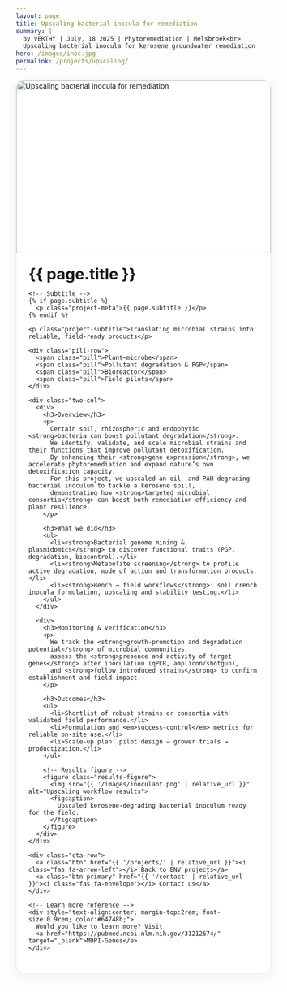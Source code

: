 ```yaml
---
layout: page
title: Upscaling bacterial inocula for remediation
summary: |
  by VERTHY | July, 18 2025 | Phytoremediation | Melsbroek<br>
  Upscaling bacterial inocula for kerosene groundwater remediation
hero: /images/inoc.jpg
permalink: /projects/upscaling/
---
```


<div class="project-card">
  <div class="project-hero">
    <img src="{{ page.hero | default: '/images/inoc.jpg' | relative_url }}" alt="Upscaling bacterial inocula for remediation">
  </div>

  <div class="project-body">
    <h1 class="project-title">{{ page.title }}</h1>

    <!-- Subtitle -->
    {% if page.subtitle %}
      <p class="project-meta">{{ page.subtitle }}</p>
    {% endif %}

    <p class="project-subtitle">Translating microbial strains into reliable, field-ready products</p>

    <div class="pill-row">
      <span class="pill">Plant–microbe</span>
      <span class="pill">Pollutant degradation & PGP</span>
      <span class="pill">Bioreactor</span>
      <span class="pill">Field pilots</span>
    </div>

    <div class="two-col">
      <div>
        <h3>Overview</h3>
        <p>
          Certain soil, rhizospheric and endophytic <strong>bacteria can boost pollutant degradation</strong>.
          We identify, validate, and scale microbial strains and their functions that improve pollutant detoxification.
          By enhancing their <strong>gene expression</strong>, we accelerate phytoremediation and expand nature’s own detoxification capacity.
          For this project, we upscaled an oil- and PAH-degrading bacterial inoculum to tackle a kerosene spill,
          demonstrating how <strong>targeted microbial consortia</strong> can boost both remediation efficiency and plant resilience. 
        </p>

        <h3>What we did</h3>
        <ul>
          <li><strong>Bacterial genome mining & plasmidomics</strong> to discover functional traits (PGP, degradation, biocontrol).</li>
          <li><strong>Metabolite screening</strong> to profile active degradation, mode of action and transformation products.</li>
          <li><strong>Bench → field workflows</strong>: soil drench inocula formulation, upscaling and stability testing.</li>
        </ul>
      </div>

      <div>
        <h3>Monitoring & verification</h3>
        <p>
          We track the <strong>growth-promotion and degradation potential</strong> of microbial communities,
          assess the <strong>presence and activity of target genes</strong> after inoculation (qPCR, amplicon/shotgun),
          and <strong>follow introduced strains</strong> to confirm establishment and field impact.
        </p>

        <h3>Outcomes</h3>
        <ul>
          <li>Shortlist of robust strains or consortia with validated field performance.</li>
          <li>Formulation and <em>success-control</em> metrics for reliable on-site use.</li>
          <li>Scale-up plan: pilot design → grower trials → productization.</li>
        </ul>

        <!-- Results figure -->
        <figure class="results-figure">
          <img src="{{ '/images/inoculant.png' | relative_url }}" alt="Upscaling workflow results">
          <figcaption>
            Upscaled kerosene-degrading bacterial inoculum ready for the field.
          </figcaption>
        </figure>
      </div>
    </div>

    <div class="cta-row">
      <a class="btn" href="{{ '/projects/' | relative_url }}"><i class="fas fa-arrow-left"></i> Back to ENV projects</a>
      <a class="btn primary" href="{{ '/contact' | relative_url }}"><i class="fas fa-envelope"></i> Contact us</a>
    </div>

    <!-- Learn more reference -->
    <div style="text-align:center; margin-top:2rem; font-size:0.9rem; color:#64748b;">
      Would you like to learn more? Visit 
      <a href="https://pubmed.ncbi.nlm.nih.gov/31212674/" target="_blank">MDPI-Genes</a>.
    </div>
  </div>
</div>

<style>
.project-card{
  max-width: 980px; margin: 0 auto 2.5rem; background:#fff;
  border:1px solid #e5e7eb; border-radius:16px; overflow:hidden;
  box-shadow: 0 6px 24px rgba(0,0,0,.06);
}
.project-hero img{
  width:100%; height: 340px; object-fit: cover; object-position: center; display:block;
}
@media (min-width: 1024px){
  .project-hero img{ height: 420px; }
}
.project-body{ padding: 1.25rem 1.5rem 1.75rem; }
.project-title{ margin: .2rem 0 0; font-size: 1.9rem; }

/* Subtitle style */
.project-meta{ color:#64748b; font-size:0.95rem; margin:0.25rem 0 1rem; }

.project-subtitle{ color:#475569; margin: .25rem 0 1rem; font-size:1.1rem; }

.pill-row{ display:flex; flex-wrap:wrap; gap:.5rem; margin-bottom:1.25rem; }
.pill{
  background:#e6f4f4; color:#217f82; padding:.25rem .6rem; border-radius:999px;
  font-size:.85rem; border:1px solid #cde7e7;
}

.two-col{ display:grid; grid-template-columns: 1fr; gap:1.25rem; }
@media (min-width: 860px){
  .two-col{ grid-template-columns: 1fr 1fr; gap:1.5rem 2rem; }
}

.cta-row{ display:flex; gap:.75rem; flex-wrap:wrap; margin-top:1.25rem; }
.btn{
  display:inline-flex; align-items:center; gap:.5rem; text-decoration:none;
  padding:.6rem .9rem; border-radius:10px; border:1px solid #e5e7eb; color:#0f172a;
  background:#fff; transition: all .2s ease;
}
.btn:hover{ transform: translateY(-2px); box-shadow:0 8px 20px rgba(0,0,0,.08); }
.btn.primary{ background:#217f82; color:#fff; border-color:#217f82; }
.btn.primary:hover{ background:#186c6d; border-color:#186c6d; }

/* Results figure styling */
.results-figure {
  max-width: 320px;
  margin: 1rem auto;
  border-radius: 10px;
  text-align: center;
  display: flex;
  flex-direction: column;
  align-items: center;  /* centers image + caption */
}
.results-figure img {
  display: block;
  width: 100%;
  height: auto;
  border-radius: 10px;
}
.results-figure figcaption {
  font-size: 0.85rem;
  color: #64748b;
  margin-top: 0.4rem;
  text-align: center;
}
</style>
